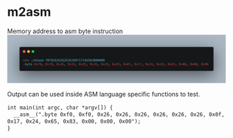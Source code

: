 # m2asm
Memory address to asm byte instruction
![Demo](carbon.png)

Output can be used inside ASM language specific functions to test.

```
int main(int argc, char *argv[]) {
  __asm__(".byte 0xf0, 0xf0, 0x26, 0x26, 0x26, 0x26, 0x26, 0x26, 0x0f, 0x17, 0x24, 0x65, 0x83, 0x00, 0x00, 0x00");
}
```
